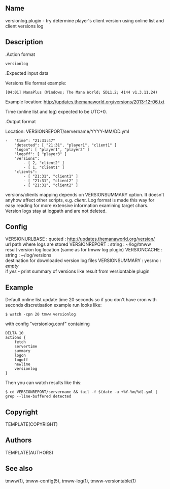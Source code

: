 Name
----
versionlog.plugin - try determine player's client version using online list and client versions log

Description
-----------

.Action format

    versionlog

.Expected input data

Versions file format example:

    [04:01] ManaPlus (Windows; The Mana World; SDL1.2; 4144 v1.3.11.24)

Example location: http://updates.themanaworld.org/versions/2013-12-06.txt

Time (online list and log) expected to be UTC+0.

.Output format

Location: VERSIONREPORT/servername/YYYY-MM/DD.yml

    -   "time": "21:31:47"
        "detected": [ "21:31", "player1", "client1" ]
        "logon": [ "player1", "player2" ]
        "logoff": [ "player3" ]
        "versions": 
            - [ 2, "client2" ]
            - [ 1, "client1" ]
        "clients": 
            - [ "21:31", "client1" ]
            - [ "21:31", "client2" ]
            - [ "21:31", "client2" ]

versions/clients mapping depends on VERSIONSUMMARY option. It doesn't anyhow
affect other scripts, e.g. _client_. Log format is made this way for easy
reading for more extensive information examining target chars. Version logs
stay at logpath and are not deleted.

Config
------

VERSIONURLBASE : quoted : http://updates.themanaworld.org/version/  
    url path where logs are stored
VERSIONREPORT : string : ~/log/tmww  
    result version log location (same as for tmww log plugin)
VERSIONCACHE : string : ~/log/versions  
    destination for downloaded version log files
VERSIONSUMMARY : yes/no : _empty_  
    if _yes_ - print summary of versions like result from versiontable plugin

Example
-------

Default online list update time 20 seconds so if you don't have cron with
seconds discretisation example run looks like:

    $ watch -cpn 20 tmww versionlog

with config "versionlog.conf" containing

    DELTA 10
    actions {
        fetch
        servertime
        summary
        logon
        logoff
        newline
        versionlog
    }

Then you can watch results like this:

    $ cd VERSIONREPORT/servername && tail -f $(date -u +%Y-%m/%d).yml | grep --line-buffered detected

Copyright
---------
TEMPLATE(COPYRIGHT)

Authors
-------
TEMPLATE(AUTHORS)

See also
--------
tmww(1), tmww-config(5), tmww-log(1), tmww-versiontable(1)

